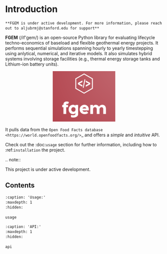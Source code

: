 # Introduction

```{warning}
**FGEM is under active development. For more information, please reach out to aljubrmj@stanford.edu for support**
```

**FGEM** (/if'gem/) is an open-source Python library for evaluating lifecycle techno-economics of baseload and flexible geothermal energy projects. It performs sequential simulations spanning hourly to yearly timestepping using anlytical, numerical, and iterative models. It also simulates hybrid systems involving storage facilities (e.g., thermal energy storage tanks and Lithium-ion battery units).

<div align="center">
  <img src="assets/logo.png" alt="logo" width="200" height="auto" />
</div>

It pulls data from the `Open Food Facts database <https://world.openfoodfacts.org/>`_
and offers a *simple* and *intuitive* API.

Check out the :doc:`usage` section for further information, including
how to :ref:`installation` the project.

.. note::

   This project is under active development.

Contents
--------

```{toctree}
:caption: 'Usage:'
:maxdepth: 1
:hidden:

usage
```

```{toctree}
:caption: 'API:'
:maxdepth: 1
:hidden:

api
```
